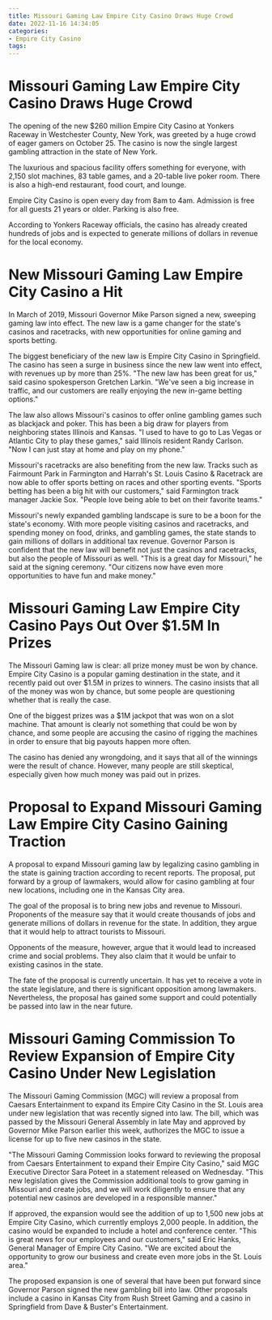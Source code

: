 ```yaml
---
title: Missouri Gaming Law Empire City Casino Draws Huge Crowd
date: 2022-11-16 14:34:05
categories:
- Empire City Casino
tags:
---
```



#  Missouri Gaming Law Empire City Casino Draws Huge Crowd

The opening of the new $260 million Empire City Casino at Yonkers Raceway in Westchester County, New York, was greeted by a huge crowd of eager gamers on October 25. The casino is now the single largest gambling attraction in the state of New York.

The luxurious and spacious facility offers something for everyone, with 2,150 slot machines, 83 table games, and a 20-table live poker room. There is also a high-end restaurant, food court, and lounge.

Empire City Casino is open every day from 8am to 4am. Admission is free for all guests 21 years or older. Parking is also free.

According to Yonkers Raceway officials, the casino has already created hundreds of jobs and is expected to generate millions of dollars in revenue for the local economy.

#  New Missouri Gaming Law Empire City Casino a Hit

In March of 2019, Missouri Governor Mike Parson signed a new, sweeping gaming law into effect. The new law is a game changer for the state's casinos and racetracks, with new opportunities for online gaming and sports betting.

The biggest beneficiary of the new law is Empire City Casino in Springfield. The casino has seen a surge in business since the new law went into effect, with revenues up by more than 25%. "The new law has been great for us," said casino spokesperson Gretchen Larkin. "We've seen a big increase in traffic, and our customers are really enjoying the new in-game betting options."

The law also allows Missouri's casinos to offer online gambling games such as blackjack and poker. This has been a big draw for players from neighboring states Illinois and Kansas. "I used to have to go to Las Vegas or Atlantic City to play these games," said Illinois resident Randy Carlson. "Now I can just stay at home and play on my phone."

Missouri's racetracks are also benefiting from the new law. Tracks such as Fairmount Park in Farmington and Harrah's St. Louis Casino & Racetrack are now able to offer sports betting on races and other sporting events. "Sports betting has been a big hit with our customers," said Farmington track manager Jackie Sox. "People love being able to bet on their favorite teams."

Missouri's newly expanded gambling landscape is sure to be a boon for the state's economy. With more people visiting casinos and racetracks, and spending money on food, drinks, and gambling games, the state stands to gain millions of dollars in additional tax revenue. Governor Parson is confident that the new law will benefit not just the casinos and racetracks, but also the people of Missouri as well. "This is a great day for Missouri," he said at the signing ceremony. "Our citizens now have even more opportunities to have fun and make money."

#  Missouri Gaming Law Empire City Casino Pays Out Over $1.5M In Prizes

The Missouri Gaming law is clear: all prize money must be won by chance. Empire City Casino is a popular gaming destination in the state, and it recently paid out over $1.5M in prizes to winners. The casino insists that all of the money was won by chance, but some people are questioning whether that is really the case.

One of the biggest prizes was a $1M jackpot that was won on a slot machine. That amount is clearly not something that could be won by chance, and some people are accusing the casino of rigging the machines in order to ensure that big payouts happen more often.

The casino has denied any wrongdoing, and it says that all of the winnings were the result of chance. However, many people are still skeptical, especially given how much money was paid out in prizes.

#  Proposal to Expand Missouri Gaming Law Empire City Casino Gaining Traction

A proposal to expand Missouri gaming law by legalizing casino gambling in the state is gaining traction according to recent reports. The proposal, put forward by a group of lawmakers, would allow for casino gambling at four new locations, including one in the Kansas City area.

The goal of the proposal is to bring new jobs and revenue to Missouri. Proponents of the measure say that it would create thousands of jobs and generate millions of dollars in revenue for the state. In addition, they argue that it would help to attract tourists to Missouri.

Opponents of the measure, however, argue that it would lead to increased crime and social problems. They also claim that it would be unfair to existing casinos in the state.

The fate of the proposal is currently uncertain. It has yet to receive a vote in the state legislature, and there is significant opposition among lawmakers. Nevertheless, the proposal has gained some support and could potentially be passed into law in the near future.

#  Missouri Gaming Commission To Review Expansion of Empire City Casino Under New Legislation

The Missouri Gaming Commission (MGC) will review a proposal from Caesars Entertainment to expand its Empire City Casino in the St. Louis area under new legislation that was recently signed into law. The bill, which was passed by the Missouri General Assembly in late May and approved by Governor Mike Parson earlier this week, authorizes the MGC to issue a license for up to five new casinos in the state.

"The Missouri Gaming Commission looks forward to reviewing the proposal from Caesars Entertainment to expand their Empire City Casino," said MGC Executive Director Sara Poteet in a statement released on Wednesday. "This new legislation gives the Commission additional tools to grow gaming in Missouri and create jobs, and we will work diligently to ensure that any potential new casinos are developed in a responsible manner."

If approved, the expansion would see the addition of up to 1,500 new jobs at Empire City Casino, which currently employs 2,000 people. In addition, the casino would be expanded to include a hotel and conference center. "This is great news for our employees and our customers," said Eric Hanks, General Manager of Empire City Casino. "We are excited about the opportunity to grow our business and create even more jobs in the St. Louis area."

The proposed expansion is one of several that have been put forward since Governor Parson signed the new gambling bill into law. Other proposals include a casino in Kansas City from Rush Street Gaming and a casino in Springfield from Dave & Buster's Entertainment.